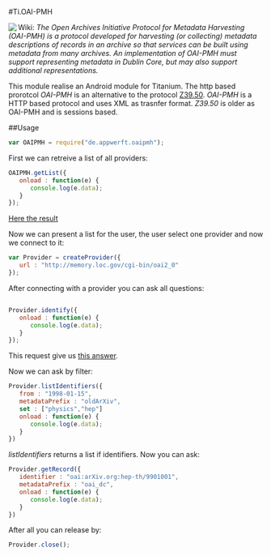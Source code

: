 #Ti.OAI-PMH

<img src="http://www.openarchives.org/images/OA200.gif" align="left"/>Wiki: *The Open Archives Initiative Protocol for Metadata Harvesting (OAI-PMH) is a protocol developed for harvesting (or collecting) metadata descriptions of records in an archive so that services can be built using metadata from many archives. An implementation of OAI-PMH must support representing metadata in Dublin Core, but may also support additional representations.*

This module realise an Android module for Titanium. The http based prorotcol *OAI-PMH* is an alternative to the protocol [Z39.50](https://en.wikipedia.org/wiki/Z39.50). *OAI-PMH* is a HTTP based protocol and uses XML as trasnfer format. *Z39.50* is older as OAI-PMH and is sessions based. 

##Usage

```javascript
var OAIPMH = require("de.appwerft.oaipmh");
```

First we can retreive a list of all providers:
```javascript
OAIPMH.getList({
   onload : function(e) {
      console.log(e.data);
   }
});
```
[Here the result](https://raw.githubusercontent.com/AppWerft/Ti.OAI-PMH/master/documentation/listproviders)

Now we can present a list for the user, the user select one provider and now we connect to it:
```javascript
var Provider = createProvider({
   url : "http://memory.loc.gov/cgi-bin/oai2_0"
});
```
After connecting with a provider you can ask all questions:

```javascript

Provider.identify({
   onload : function(e) {
      console.log(e.data);
   }
});
```
This request give us [this answer](https://raw.githubusercontent.com/AppWerft/Ti.OAI-PMH/master/documentation/verb%3Didentify).

Now we can ask by filter:

```javascript
Provider.listIdentifiers({
   from : "1998-01-15",
   metadataPrefix : "oldArXiv",
   set : ["physics","hep"]
   onload : function(e) {
      console.log(e.data);
   }
})
```
*listIdentifiers* returns a list if identifiers. Now you can ask:
```javascript
Provider.getRecord({
   identifier : "oai:arXiv.org:hep-th/9901001",
   metadataPrefix : "oai_dc",
   onload : function(e) {
      console.log(e.data);
   }
})
```


After all you can release by:
```javascript
Provider.close();
```
